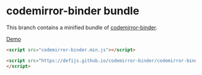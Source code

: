 # codemirror-binder bundle

This branch contains a minified bundle of [codemirror-binder](https://github.com/defijs/codemirror-binder).

[Demo](https://defijs.github.io/codemirror-binder/demo.html)

```html
<script src="codemirror-binder.min.js"></script>
```

```html
<script src="https://defijs.github.io/codemirror-binder/codemirror-binder.min.js">
</script>
```

